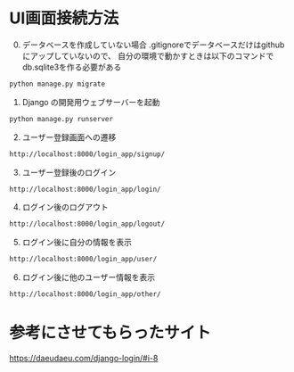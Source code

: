 # UI画面接続方法

0. データベースを作成していない場合
.gitignoreでデータベースだけはgithubにアップしていないので、
自分の環境で動かすときは以下のコマンドでdb.sqlite3を作る必要がある
```bash
python manage.py migrate
```

1. Django の開発用ウェブサーバーを起動
```bash
python manage.py runserver
```

2. ユーザー登録画面への遷移
```bash
http://localhost:8000/login_app/signup/
```

3. ユーザー登録後のログイン
```bash
http://localhost:8000/login_app/login/
```

4. ログイン後のログアウト
```bash
http://localhost:8000/login_app/logout/
```

5. ログイン後に自分の情報を表示
```bash
http://localhost:8000/login_app/user/
```

6. ログイン後に他のユーザー情報を表示
```bash
http://localhost:8000/login_app/other/
```

# 参考にさせてもらったサイト
https://daeudaeu.com/django-login/#i-8
